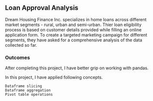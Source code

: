 ## Loan Approval Analysis

Dream Housing Finance Inc. specializes in home loans across different market segments - rural, urban and semi-urban.
Thier loan eligibility process is based on customer details provided while filling an online application form.
To create a targeted marketing campaign for different segments, they have asked for a comprehensive analysis of the data collected so far.

### Outcomes

After completing this project, I have better grip on working with pandas.

In this project, I have applied following concepts.

    Dataframe slicing
    Dataframe aggregation
    Pivot table operations

 
